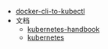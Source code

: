 - [docker-cli-to-kubectl](/develop/cloud/kubernetes/wiki)
- 文档
  - [kubernetes-handbook](https://jimmysong.io/kubernetes-handbook/concepts/concepts.html)
  - [kubernetes](https://yeasy.gitbooks.io/docker_practice/kubernetes/)